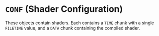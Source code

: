 # `CONF` (Shader Configuration)

These objects contain shaders. Each contains a `TIME` chunk with a single `FILETIME` value, and a `DATA` chunk containing the compiled shader.
